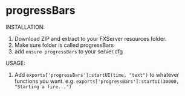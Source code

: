 # progressBars

INSTALLATION:
1. Download ZIP and extract to your FXServer resources folder.
2. Make sure folder is called progressBars
3. add `ensure progressBars` to your server.cfg

USAGE:
1. Add `exports['progressBars']:startUI(time, "text")` to whatever functions you want.
   e.g. `exports['progressBars']:startUI(30000, "Starting a fire...")`

